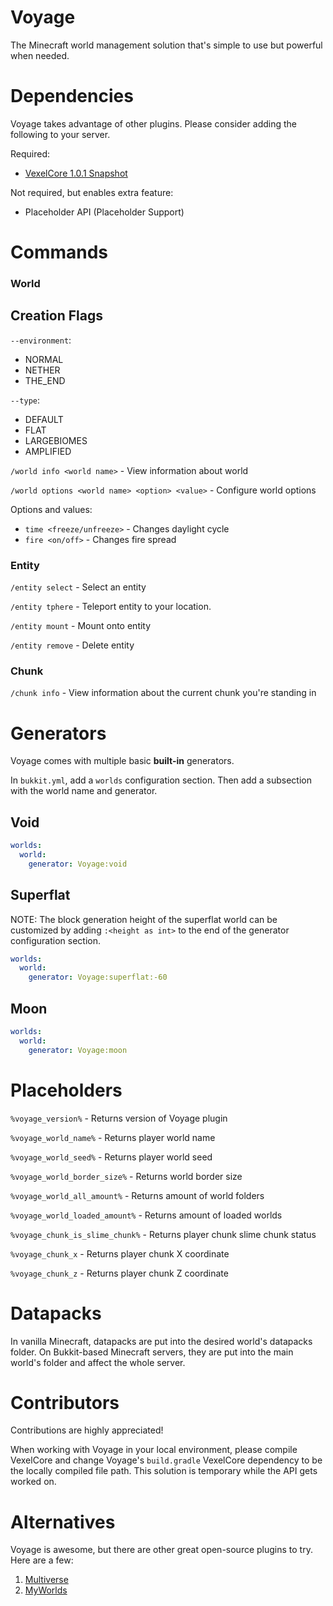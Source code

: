# Voyage
The Minecraft world management solution that's simple to use but powerful when needed.

# Dependencies
Voyage takes advantage of other plugins. Please consider adding the following to your server.

Required:
- [VexelCore 1.0.1 Snapshot](https://github.com/ItsMCB/VexelCore)

Not required, but enables extra feature:
- Placeholder API (Placeholder Support)

# Commands
### World

## Creation Flags
`--environment`:
- NORMAL
- NETHER
- THE_END

`--type`:
- DEFAULT
- FLAT
- LARGEBIOMES
- AMPLIFIED

`/world info <world name>` - View information about world

`/world options <world name> <option> <value>` - Configure world options

Options and values:
- `time <freeze/unfreeze>` - Changes daylight cycle
- `fire <on/off>` - Changes fire spread

### Entity
`/entity select` - Select an entity

`/entity tphere` - Teleport entity to your location.

`/entity mount` - Mount onto entity

`/entity remove` - Delete entity

### Chunk
`/chunk info` - View information about the current chunk you're standing in

# Generators
Voyage comes with multiple basic **built-in** generators.

In `bukkit.yml`, add a `worlds` configuration section. 
Then add a subsection with the world name and generator.

## Void
```yaml
worlds:
  world:
    generator: Voyage:void
```

## Superflat
NOTE: The block generation height of the superflat world can be customized by adding `:<height as int>` to the end of the generator configuration section.

```yaml
worlds:
  world:
    generator: Voyage:superflat:-60
```

## Moon
```yaml
worlds:
  world:
    generator: Voyage:moon
```


# Placeholders
`%voyage_version%` - Returns version of Voyage plugin

`%voyage_world_name%` - Returns player world name

`%voyage_world_seed%` - Returns player world seed

`%voyage_world_border_size%` - Returns world border size

`%voyage_world_all_amount%` - Returns amount of world folders

`%voyage_world_loaded_amount%` - Returns amount of loaded worlds

`%voyage_chunk_is_slime_chunk%` - Returns player chunk slime chunk status

`%voyage_chunk_x` - Returns player chunk X coordinate

`%voyage_chunk_z` - Returns player chunk Z coordinate

# Datapacks
In vanilla Minecraft, datapacks are put into the desired world's datapacks folder.
On Bukkit-based Minecraft servers, they are put into the main world's folder and affect the whole server.

# Contributors
Contributions are highly appreciated!

When working with Voyage in your local environment, please compile VexelCore and change Voyage's `build.gradle` VexelCore dependency to be the locally compiled file path.
This solution is temporary while the API gets worked on.

# Alternatives
Voyage is awesome, but there are other great open-source plugins to try. Here are a few:
1. [Multiverse](https://github.com/Multiverse/Multiverse-Core)
2. [MyWorlds](https://github.com/bergerhealer/MyWorlds)